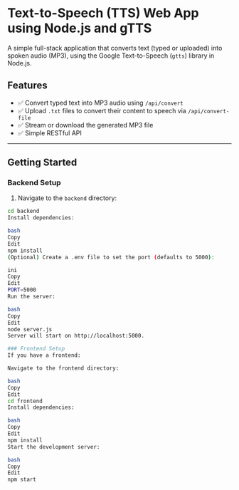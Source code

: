 # Text-to-Speech (TTS) Web App using Node.js and gTTS

A simple full-stack application that converts text (typed or uploaded) into spoken audio (MP3), using the Google Text-to-Speech (`gtts`) library in Node.js.

## Features

- ✅ Convert typed text into MP3 audio using `/api/convert`
- ✅ Upload `.txt` files to convert their content to speech via `/api/convert-file`
- ✅ Stream or download the generated MP3 file
- ✅ Simple RESTful API

- ---

##  Getting Started

### Backend Setup

1. Navigate to the `backend` directory:

```bash
cd backend
Install dependencies:

bash
Copy
Edit
npm install
(Optional) Create a .env file to set the port (defaults to 5000):

ini
Copy
Edit
PORT=5000
Run the server:

bash
Copy
Edit
node server.js
Server will start on http://localhost:5000.

### Frontend Setup
If you have a frontend:

Navigate to the frontend directory:

bash
Copy
Edit
cd frontend
Install dependencies:

bash
Copy
Edit
npm install
Start the development server:

bash
Copy
Edit
npm start
